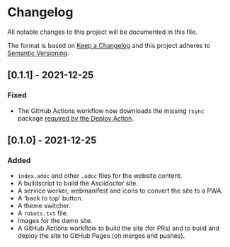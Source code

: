 # Changelog

All notable changes to this project will be documented in this file.

The format is based on [Keep a Changelog](https://keepachangelog.com/en/1.0.0) and this project adheres to [Semantic Versioning](https://semver.org/spec/v2.0.0.html).

## [0.1.1] - 2021-12-25

### Fixed

-   The GitHub Actions workflow now downloads the missing `rsync` package [required by the Deploy Action](https://github.com/marketplace/actions/deploy-to-github-pages#using-a-container-).

## [0.1.0] - 2021-12-25

### Added

-   `index.adoc` and other `.adoc` files for the website content.
-   A buildscript to build the Asciidoctor site.
-   A service worker, webmanifest and icons to convert the site to a PWA.
-   A 'back to top' button.
-   A theme switcher.
-   A `robots.txt` file.
-   Images for the demo site.
-   A GitHub Actions workflow to build the site (for PRs) and to build and deploy the site to GitHub Pages (on merges and pushes).
